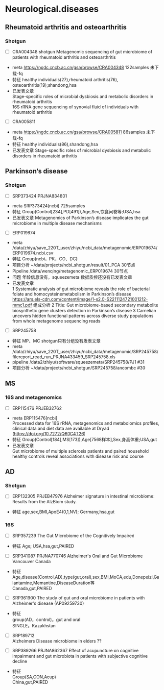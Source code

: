 # Neurological.diseases
 
## Rheumatoid arthritis and osteoarthritis
### Shotgun
  -  [ ]  CRA004348 shotgun Metagenomic sequencing of gut microbiome of patients with rheumatoid arthritis and osteoarthritis  
  -  meta https://ngdc.cncb.ac.cn/gsa/browse/CRA004348  122samples   未下载-fq 
  -  特征 healthy individuals(27),rheumatoid arthritis(76), osteoarthritis(19);shandong,hsa
  -  已发表文章  
 	Stage-specific roles of microbial dysbiosis and metabolic disorders in rheumatoid arthritis     
	16S rRNA gene sequencing of synovial fluid of individuals with rheumatoid arthritis    
	
  -  [ ]   CRA005811
  -  meta https://ngdc.cncb.ac.cn/gsa/browse/CRA005811  86samples   未下载-fq  
  -  特征 healthy individuals(86),shandong,hsa
  -  已发表文章
	Stage-specific roles of microbial dysbiosis and metabolic disorders in rheumatoid arthritis 



## Parkinson’s disease
### Shotgun
  -  [ ] SRP373424 PRJNA834801  
  -  meta SRP373424(ncbi) 725samples 
  -  特征 Group(Control[234],PD[491]),Age,Sex,饮食问卷等;USA,hsa  
  -  已发表文章
	Metagenomics of Parkinson’s disease implicates the gut microbiome in multiple disease mechanisms  

  -  [ ] ERP019674  
   - meta /data/zhiyu/save_220T_user/zhiyu/ncbi_data/metagenomic/ERP019674/ERP019674.ncbi.csv
   - 特征  Group(ncbi，PK、CO、DC)
   - 项目分析 ~/data/projects/ncbi_shotgun/result/01_PCA 30节点
   - Pipeline /data/wenqing/metagenomic_ERP019674 30节点
   - 问题 年龄信息没有，squeezemeta 数据质控还没有已发表文章  
   - 已发表文章  
 	1 Systematic analysis of gut microbiome reveals the role of bacterial folate and homocysteinemetabolism in Parkinson’s disease    https://ars.els-cdn.com/content/image/1-s2.0-S2211124721001212-mmc1.pdf 组成分析 
	2 Title: Gut microbiome-based secondary metabolite biosynthetic gene clusters detection in Parkinson’s disease 
	3 Carnelian uncovers hidden functional patterns across diverse study populations from whole metagenome sequencing reads  

  -  [ ] SRP245758
   - 特征 MP、MC shotgun只有分组没有发表文章  
   - meta /data/zhiyu/save_220T_user/zhiyu/ncbi_data/metagenomic/SRP245758/filereport_read_run_PRJNA433459_SRP245758.xls
   - pipeline /data2/zhiyu/software/squeezemeta/SRP245758/PJ1 #31  
   - 项目分析 ~/data/projects/ncbi_shotgun/SRP245758/ancombc #30  


## MS
### 16S and metagenomics
  -  [ ] ERP115476  PRJEB32762  
   - meta ERP115476[ncbi]  
	Processed data for 16S rRNA, metagenomics and metabolomics profiles, clinical data and diet data are available at Dryad (https://doi.org/10.7272/Q60C4T26)
   - 特征 Group(Control[184],MS[173]),Age[7568样本],Sex,身高体重;USA,gut
   - 已发表文章  
	Gut microbiome of multiple sclerosis patients and paired household healthy controls reveal associations with disease risk and course

## AD
### Shotgun
  -  [ ] ERP132305 PRJEB47976 Alzheimer signature in intestinal microbiome: Results from the AlzBiom study.
   -  特征  age,sex,BMI,ApoE4(0,1,NV);     Germany,hsa,gut


### 16S	
  -  [ ] SRP357239 The Gut Microbiome of the Cognitively Impaired  
   -  特征  Age;   USA,hsa,gut,PAIRED  
	
  -  [ ] SRP341087 PRJNA770746 Alzheimer's Oral and Gut Microbiome Vancouver Canada    
   -  特征  
		Age,disease(Control,AD),type(gut,oral),sex,BMI,MoCA,edu,Donepeizl,Galantamine,Memantine,DiseaseDuration等  
		Canada,gut,PAIRED  
	
  -  [ ] SRP361900 The study of gut and oral microbiome in patients with Alzheimer's disease (AP09259730)  
   -  特征  
		group(AD，control)，gut and oral   
		SINGLE，Kazakhstan    
	
  -  [ ] SRP189712   
	Alzheimers Disease microbiome in elders ??    
	  
	
  -  [ ] SRP389266 PRJNA862367 Effect of acupuncture on cognitive impairment and gut microbiota in patients with subjective cognitive decline
   -  特征  
		Group(SA,CON,Acup)  
		China,gut,PAIRED    

